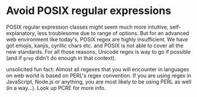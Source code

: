 # Avoid POSIX regular expressions

POSIX regular expression classes might seem much more intuitive, self-explanatory, less troublesome due to range of options. But for an advanced web environment like today's, POSIX regex are highly insufficient. We have got emojis, kanjis, cyrillic chars etc. and POSIX is not able to cover all the new standards. For all those reasons, Unicode regex is way to go if possible (and if `grep` didn't do enough in that context).

unsolicited fun fact: Almost all regexes that you will encounter in languages on web world is based on PERL's regex convention. If you are using regex in JavaScript, Node.js or anything, you are most likely to be using PERL as well (in a way...). Look up PCRE for more info.
